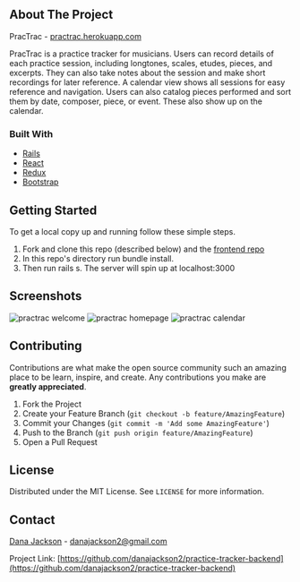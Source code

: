 ## About The Project

PracTrac - [practrac.herokuapp.com](http://practrac.herokuapp.com)

PracTrac is a practice tracker for musicians. Users can record details of each practice session, including longtones, scales, etudes, pieces, and excerpts. They can also take notes about the session and make short recordings for later reference. A calendar view shows all sessions for easy reference and navigation. Users can also catalog pieces performed and sort them by date, composer, piece, or event. These also show up on the calendar.

### Built With

* [Rails](https://rubyonrails.org/)
* [React](https://reactjs.org/)
* [Redux](https://redux.js.org/)
* [Bootstrap](https://getbootstrap.com)


## Getting Started

To get a local copy up and running follow these simple steps.
1. Fork and clone this repo (described below) and the [frontend repo](github.com/danajackson2/practice-tracker-frontend)
2. In this repo's directory run bundle install.
3. Then run rails s. The server will spin up at localhost:3000


## Screenshots
![practrac welcome](https://i.imgur.com/J3QiUG3.png)
![practrac homepage](https://i.imgur.com/iXzHaF6.png)
![practrac calendar](https://i.imgur.com/4LmV94j.png)


## Contributing

Contributions are what make the open source community such an amazing place to be learn, inspire, and create. Any contributions you make are **greatly appreciated**.

1. Fork the Project
2. Create your Feature Branch (`git checkout -b feature/AmazingFeature`)
3. Commit your Changes (`git commit -m 'Add some AmazingFeature'`)
4. Push to the Branch (`git push origin feature/AmazingFeature`)
5. Open a Pull Request


## License

Distributed under the MIT License. See `LICENSE` for more information.


## Contact

[Dana Jackson](danajackson2.medium.com) - danajackson2@gmail.com

Project Link: [https://github.com/danajackson2/practice-tracker-backend](https://github.com/danajackson2/practice-tracker-backend)
